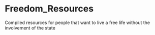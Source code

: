 # Freedom_Resources
Compiled resources for people that want to live a free life without the involvement of the state
